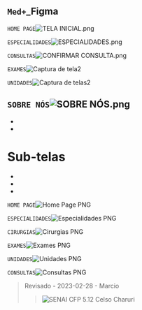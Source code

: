 ## `Med+`_Figma

`HOME PAGE`![TELA INICIAL.png](https://github.com/Isabila2/MedPlus_Figma/blob/main/TELA%20INICAL.png)

`ESPECIALIDADES`![ESPECIALIDADES.png](https://github.com/Isabila2/MedPlus_Figma/blob/main/ESPECIALIDADE.png)

`CONSULTAS`![CONFIRMAR CONSULTA.png](https://github.com/Isabila2/MedPlus_Figma/blob/main/CONFIRMAR%20CONSULTA.png)

`EXAMES`![Captura de tela2](https://github.com/Isabila2/MedPlus_Figma/blob/main/Captura%20de%20tela%202023-02-24%20131412.png)

`UNIDADES`![Captura de telas2](https://github.com/Isabila2/MedPlus_Figma/blob/main/Captura%20de%20tela%202023-02-24%20131352.png)

`SOBRE NÓS`![SOBRE NÓS.png](https://github.com/Isabila2/MedPlus_Figma/blob/main/SOBRE%20NOS.png)
-
-
-
# Sub-telas
-
-
-
`HOME PAGE`![Home Page PNG](https://github.com/Isabila2/MedPlus_Figma/blob/main/Celular%20prints%20MED%2B/Home%20Page%20Celular.png) 

`ESPECIALIDADES`![Especialidades PNG](https://github.com/Isabila2/MedPlus_Figma/blob/main/Celular%20prints%20MED%2B/Celular%20Especialidades.png)

`CIRURGIAS`![Cirurgias PNG](https://github.com/Isabila2/MedPlus_Figma/blob/main/Celular%20prints%20MED%2B/Cirugias%20Celular.png) 

`EXAMES`![Exames PNG](https://github.com/Isabila2/MedPlus_Figma/blob/main/Celular%20prints%20MED%2B/Celular%20Exames.png) 

`UNIDADES`![Unidades PNG](https://github.com/Isabila2/MedPlus_Figma/blob/main/Celular%20prints%20MED%2B/Celular%20Unidades.png) 

`CONSULTAS`![Consultas PNG](https://github.com/Isabila2/MedPlus_Figma/blob/main/Celular%20prints%20MED%2B/Consultas%20Celular.png) 

>Revisado - 2023-02-28 - Marcio
>>![SENAI CFP 5.12 Celso Charuri](https://upload.wikimedia.org/wikipedia/commons/8/8c/SENAI_S%C3%A3o_Paulo_logo.png)
